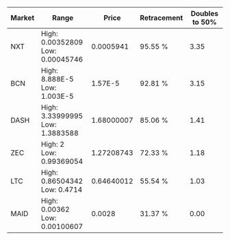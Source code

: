 | Market | Range | Price| Retracement | Doubles to 50% |
| --- | --- | --- | --- | --- |
| NXT | High: 0.00352809<br />Low: 0.00045746 | 0.0005941 | 95.55 % | 3.35 |
| BCN | High: 8.888E-5<br />Low: 1.003E-5 | 1.57E-5 | 92.81 % | 3.15 |
| DASH | High: 3.33999995<br />Low: 1.3883588 | 1.68000007 | 85.06 % | 1.41 |
| ZEC | High: 2<br />Low: 0.99369054 | 1.27208743 | 72.33 % | 1.18 |
| LTC | High: 0.86504342<br />Low: 0.4714 | 0.64640012 | 55.54 % | 1.03 |
| MAID | High: 0.00362<br />Low: 0.00100607 | 0.0028 | 31.37 % | 0.00 |

